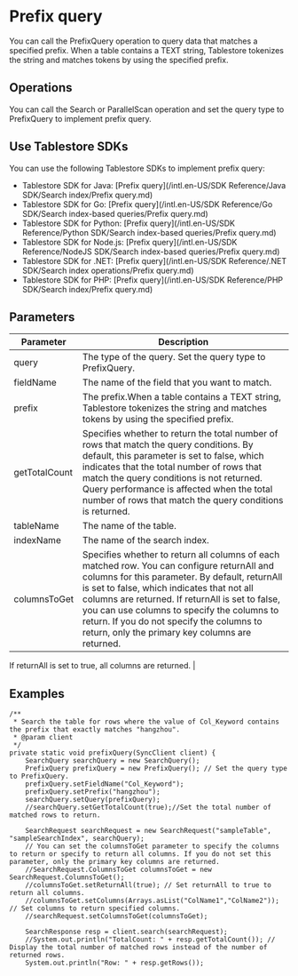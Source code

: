 # Prefix query

You can call the PrefixQuery operation to query data that matches a specified prefix. When a table contains a TEXT string, Tablestore tokenizes the string and matches tokens by using the specified prefix.

## Operations

You can call the Search or ParallelScan operation and set the query type to PrefixQuery to implement prefix query.

## Use Tablestore SDKs

You can use the following Tablestore SDKs to implement prefix query:

-   Tablestore SDK for Java: [Prefix query](/intl.en-US/SDK Reference/Java SDK/Search index/Prefix query.md)
-   Tablestore SDK for Go: [Prefix query](/intl.en-US/SDK Reference/Go SDK/Search index-based queries/Prefix query.md)
-   Tablestore SDK for Python: [Prefix query](/intl.en-US/SDK Reference/Python SDK/Search index-based queries/Prefix query.md)
-   Tablestore SDK for Node.js: [Prefix query](/intl.en-US/SDK Reference/NodeJS SDK/Search index-based queries/Prefix query.md)
-   Tablestore SDK for .NET: [Prefix query](/intl.en-US/SDK Reference/.NET SDK/Search index operations/Prefix query.md)
-   Tablestore SDK for PHP: [Prefix query](/intl.en-US/SDK Reference/PHP SDK/Search index/Prefix query.md)

## Parameters

|Parameter|Description|
|---------|-----------|
|query|The type of the query. Set the query type to PrefixQuery.|
|fieldName|The name of the field that you want to match.|
|prefix|The prefix.When a table contains a TEXT string, Tablestore tokenizes the string and matches tokens by using the specified prefix. |
|getTotalCount|Specifies whether to return the total number of rows that match the query conditions. By default, this parameter is set to false, which indicates that the total number of rows that match the query conditions is not returned. Query performance is affected when the total number of rows that match the query conditions is returned. |
|tableName|The name of the table.|
|indexName|The name of the search index.|
|columnsToGet|Specifies whether to return all columns of each matched row. You can configure returnAll and columns for this parameter. By default, returnAll is set to false, which indicates that not all columns are returned. If returnAll is set to false, you can use columns to specify the columns to return. If you do not specify the columns to return, only the primary key columns are returned.

If returnAll is set to true, all columns are returned. |

## Examples

```
/**
 * Search the table for rows where the value of Col_Keyword contains the prefix that exactly matches "hangzhou".
 * @param client
 */
private static void prefixQuery(SyncClient client) {
    SearchQuery searchQuery = new SearchQuery();
    PrefixQuery prefixQuery = new PrefixQuery(); // Set the query type to PrefixQuery.
    prefixQuery.setFieldName("Col_Keyword");
    prefixQuery.setPrefix("hangzhou");
    searchQuery.setQuery(prefixQuery);
    //searchQuery.setGetTotalCount(true);//Set the total number of matched rows to return.

    SearchRequest searchRequest = new SearchRequest("sampleTable", "sampleSearchIndex", searchQuery);
    // You can set the columnsToGet parameter to specify the columns to return or specify to return all columns. If you do not set this parameter, only the primary key columns are returned.
    //SearchRequest.ColumnsToGet columnsToGet = new SearchRequest.ColumnsToGet();
    //columnsToGet.setReturnAll(true); // Set returnAll to true to return all columns.
    //columnsToGet.setColumns(Arrays.asList("ColName1","ColName2")); // Set columns to return specified columns.
    //searchRequest.setColumnsToGet(columnsToGet);

    SearchResponse resp = client.search(searchRequest);
    //System.out.println("TotalCount: " + resp.getTotalCount()); // Display the total number of matched rows instead of the number of returned rows.
    System.out.println("Row: " + resp.getRows());
```

